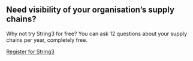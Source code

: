 <h2>Need visibility of your organisation’s supply chains?</h2>
<p>Why not try String3 for free? You can ask 12 questions about your supply chains per year, completely free.</p>
<p class="faux-button commit"><a href="https://app.getstring3.com/account/register/">Register for String3</a></p>
